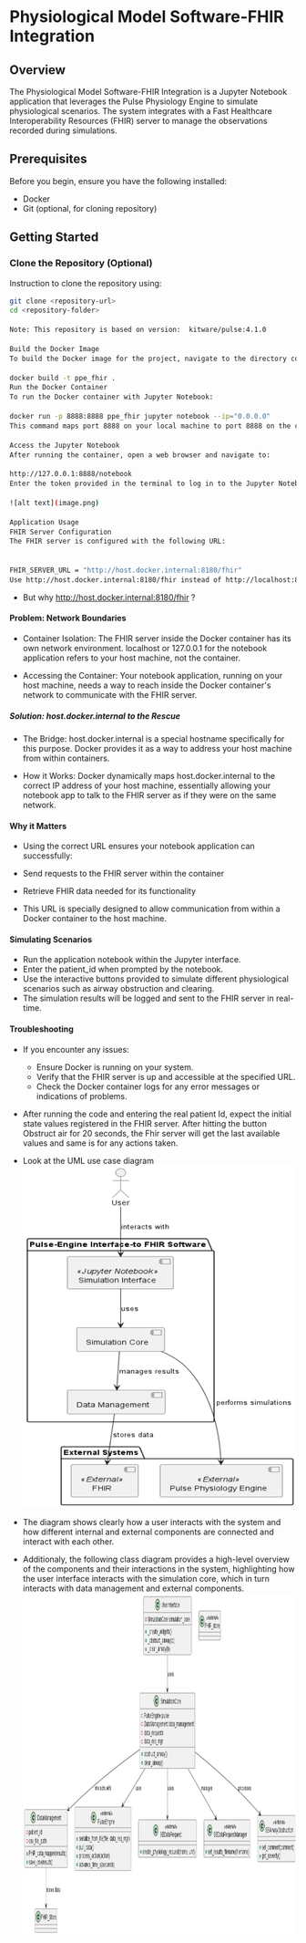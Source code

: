 # Physiological Model Software-FHIR Integration

## Overview

The Physiological Model Software-FHIR Integration is a Jupyter Notebook application that leverages the Pulse Physiology Engine to simulate physiological scenarios. The system integrates with a Fast Healthcare Interoperability Resources (FHIR) server to manage the observations recorded during simulations.

## Prerequisites

Before you begin, ensure you have the following installed:
- Docker
- Git (optional, for cloning repository)

## Getting Started

### Clone the Repository (Optional)

Instruction to clone the repository using:

```sh
git clone <repository-url>
cd <repository-folder>

Note: This repository is based on version:  kitware/pulse:4.1.0

Build the Docker Image
To build the Docker image for the project, navigate to the directory containing the Dockerfile and run:

docker build -t ppe_fhir .
Run the Docker Container
To run the Docker container with Jupyter Notebook:

docker run -p 8888:8888 ppe_fhir jupyter notebook --ip="0.0.0.0"
This command maps port 8888 on your local machine to port 8888 on the container and starts the Jupyter Notebook server.

Access the Jupyter Notebook
After running the container, open a web browser and navigate to:

http://127.0.0.1:8888/notebook
Enter the token provided in the terminal to log in to the Jupyter Notebook interface.

![alt text](image.png)

Application Usage
FHIR Server Configuration
The FHIR server is configured with the following URL:


FHIR_SERVER_URL = "http://host.docker.internal:8180/fhir"
Use http://host.docker.internal:8180/fhir instead of http://localhost:8180/fhir or http://127.0.0.1:8180/fhir
```
- But why http://host.docker.internal:8180/fhir ?
#### Problem: Network Boundaries
- Container Isolation: The FHIR server inside the Docker container has its own network environment. localhost or 127.0.0.1 for the notebook application refers to your host machine, not the container.

- Accessing the Container: Your notebook application, running on your host machine, needs a way to reach inside the Docker container's network to communicate with the FHIR server.

##### Solution: host.docker.internal to the Rescue

- The Bridge: host.docker.internal is a special hostname specifically for this purpose. Docker provides it as a way to address your host machine from within containers.

- How it Works: Docker dynamically maps host.docker.internal to the correct IP address of your host machine, essentially allowing your notebook app to talk to the FHIR server as if they were on the same network.

#### Why it Matters
- Using the correct URL ensures your notebook application can successfully:
 - Send requests to the FHIR server within the container
 - Retrieve FHIR data needed for its functionality

- This URL is specially designed to allow communication from within a Docker container to the host machine.

#### Simulating Scenarios
- Run the application notebook within the Jupyter interface.
- Enter the patient_id when prompted by the notebook.
- Use the interactive buttons provided to simulate different physiological scenarios such as airway obstruction and clearing.
- The simulation results will be logged and sent to the FHIR server in real-time.
#### Troubleshooting
- If you encounter any issues:
    - Ensure Docker is running on your system.
    - Verify that the FHIR server is up and accessible at the specified URL.
    - Check the Docker container logs for any error messages or indications of problems.

- After running the code and entering the real patient Id, expect the initial state values registered in the FHIR server. After hitting the button Obstruct air for 20 seconds, the Fhir server will get the last available values and same is for any actions taken.

- Look at the UML use case diagram <img src="./Diagrams/usecase_diagram.png" alt="System context Use case Diagram" width="600" height="600" />
- The diagram shows clearly how a user interacts with the system and how different internal and external components are connected and interact with each other.
- Additionaly, the following class diagram provides a high-level overview of the components and their interactions in the system, highlighting how the user interface interacts with the simulation core, which in turn interacts with data management and external components.<img src="./Diagrams/class_diagram.png" alt =" Class diagram" width ="850" height = "600"/>